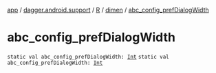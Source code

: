 [app](../../../index.md) / [dagger.android.support](../../index.md) / [R](../index.md) / [dimen](index.md) / [abc_config_prefDialogWidth](./abc_config_pref-dialog-width.md)

# abc_config_prefDialogWidth

`static val abc_config_prefDialogWidth: `[`Int`](https://kotlinlang.org/api/latest/jvm/stdlib/kotlin/-int/index.html)
`static val abc_config_prefDialogWidth: `[`Int`](https://kotlinlang.org/api/latest/jvm/stdlib/kotlin/-int/index.html)